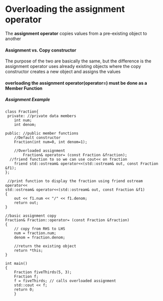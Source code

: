 # **Overloading the assignment operator**

The **assignment operator** copies values from a pre-existing object to another

#### Assignment vs. Copy constructor

The purpose of the two are basically the same, but the difference is the assignment operator uses already existing objects
  where the copy constructor creates a new object and assigns the values

#### overloading the assignment operator(operator=) must be done as a **Member Function**

##### **Assignment Example**

```
class Fraction{
 private: //private data members
	int num;
	int denom;
 
public: //public member functions
    //Default constructor
    Fraction(int num=0, int denom=1);
 
    //Overloaded assignment
        Fraction& operator= (const Fraction &fraction);
  //friend function to so we can use cout<< on fraction
	friend std::ostream& operator<<(std::ostream& out, const Fraction &f1);
};
 
 //print function to display the fraction using friend ostream operator<<
std::ostream& operator<<(std::ostream& out, const Fraction &f1)
{
	out << f1.num << "/" << f1.denom;
	return out;
}
 
//basic assignment copy
Fraction& Fraction::operator= (const Fraction &fraction)
{
    // copy from RHS to LHS
    num = fraction.num;
    denom = fraction.denom;
 
    //return the existing object
    return *this;
}
 
int main()
{
    Fraction fiveThirds(5, 3);
    Fraction f;
    f = fiveThirds; // calls overloaded assignment
    std::cout << f;
    return 0;
    }
  ```
